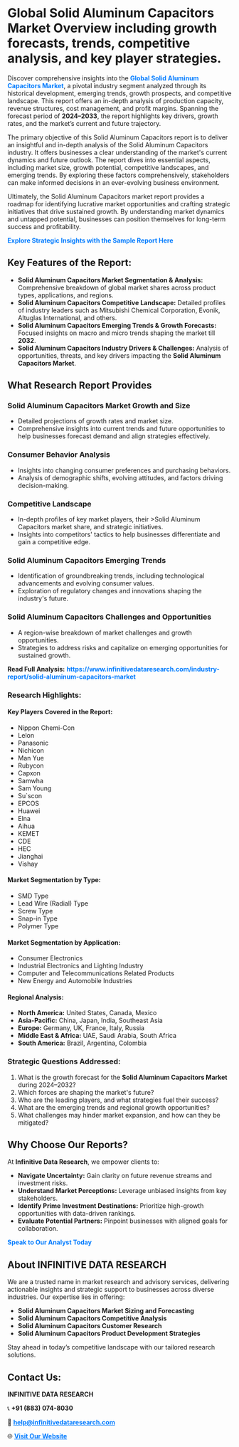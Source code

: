 <h1>Global Solid Aluminum Capacitors Market Overview including growth forecasts, trends, competitive analysis, and key player strategies.</h1>
<p>
Discover comprehensive insights into the 
<a href="https://www.infinitivedataresearch.com/industry-report/solid-aluminum-capacitors-market" rel="dofollow" style="color: #007BFF; text-decoration: none;"><strong>Global Solid Aluminum Capacitors Market</strong></a>, a pivotal industry segment analyzed through its historical development, emerging trends, growth prospects, and competitive landscape. This report offers an in-depth analysis of production capacity, revenue structures, cost management, and profit margins. Spanning the forecast period of <strong>2024–2033</strong>, the report highlights key drivers, growth rates, and the market’s current and future trajectory.
</p>
<p>
The primary objective of this Solid Aluminum Capacitors report is to deliver an insightful and in-depth analysis of the Solid Aluminum Capacitors industry. It offers businesses a clear understanding of the market's current dynamics and future outlook. The report dives into essential aspects, including market size, growth potential, competitive landscapes, and emerging trends. By exploring these factors comprehensively, stakeholders can make informed decisions in an ever-evolving business environment.
</p>
<p>
Ultimately, the Solid Aluminum Capacitors market report provides a roadmap for identifying lucrative market opportunities and crafting strategic initiatives that drive sustained growth. By understanding market dynamics and untapped potential, businesses can position themselves for long-term success and profitability.
</p>
<p>
<a href="https://www.infinitivedataresearch.com/request-sample/reportId=106738" style="color: #007BFF; text-decoration: none;"><strong>Explore Strategic Insights with the Sample Report Here</strong></a>
</p>

<h2>Key Features of the Report:</h2>
<ul>
<li><strong>Solid Aluminum Capacitors Market Segmentation & Analysis:</strong> Comprehensive breakdown of global market shares across product types, applications, and regions.</li>
<li><strong>Solid Aluminum Capacitors Competitive Landscape:</strong> Detailed profiles of industry leaders such as Mitsubishi Chemical Corporation, Evonik, Altuglas International, and others.</li>
<li><strong>Solid Aluminum Capacitors Emerging Trends & Growth Forecasts:</strong> Focused insights on macro and micro trends shaping the market till <strong>2032</strong>.</li>
<li><strong>Solid Aluminum Capacitors Industry Drivers & Challenges:</strong> Analysis of opportunities, threats, and key drivers impacting the <strong>Solid Aluminum Capacitors Market</strong>.</li>
</ul>

<h2>What Research Report Provides</h2>
<h3>Solid Aluminum Capacitors Market Growth and Size</h3>
<ul>
<li>Detailed projections of growth rates and market size.</li>
<li>Comprehensive insights into current trends and future opportunities to help businesses forecast demand and align strategies effectively.</li>
</ul>

<h3>Consumer Behavior Analysis</h3>
<ul>
<li>Insights into changing consumer preferences and purchasing behaviors.</li>
<li>Analysis of demographic shifts, evolving attitudes, and factors driving decision-making.</li>
</ul>

<h3>Competitive Landscape</h3>
<ul>
<li>In-depth profiles of key market players, their >Solid Aluminum Capacitors market share, and strategic initiatives.</li>
<li>Insights into competitors' tactics to help businesses differentiate and gain a competitive edge.</li>
</ul>

<h3>Solid Aluminum Capacitors Emerging Trends</h3>
<ul>
<li>Identification of groundbreaking trends, including technological advancements and evolving consumer values.</li>
<li>Exploration of regulatory changes and innovations shaping the industry's future.</li>
</ul>

<h3>Solid Aluminum Capacitors Challenges and Opportunities</h3>
<ul>
<li>A region-wise breakdown of market challenges and growth opportunities.</li>
<li>Strategies to address risks and capitalize on emerging opportunities for sustained growth.</li>
</ul>
<p><strong>Read Full Analysis:</strong> <a href="https://www.infinitivedataresearch.com/industry-report/solid-aluminum-capacitors-market" rel="dofollow" style="color: #007BFF; text-decoration: none;"><strong>https://www.infinitivedataresearch.com/industry-report/solid-aluminum-capacitors-market</strong></a></p>
<h3>Research Highlights:</h3>
<h4>Key Players Covered in the Report:</h4>
<ul><li>Nippon Chemi-Con</li><li>Lelon</li><li>Panasonic</li><li>Nichicon</li><li>Man Yue</li><li>Rubycon</li><li>Capxon</li><li>Samwha</li><li>Sam Young</li><li>Su`scon</li><li>EPCOS</li><li>Huawei</li><li>Elna</li><li>Aihua</li><li>KEMET</li><li>CDE</li><li>HEC</li><li>Jianghai</li><li>Vishay</li></ul>
<h4>Market Segmentation by Type:</h4>
<ul><li>SMD Type</li><li>Lead Wire (Radial) Type</li><li>Screw Type</li><li>Snap-in Type</li><li>Polymer Type</li></ul>
<h4>Market Segmentation by Application:</h4>
<ul><li>Consumer Electronics</li><li>Industrial Electronics and Lighting Industry</li><li>Computer and Telecommunications Related Products</li><li>New Energy and Automobile Industries</li></ul>

<h4>Regional Analysis:</h4>
<ul>
<li><strong>North America:</strong> United States, Canada, Mexico</li>
<li><strong>Asia-Pacific:</strong> China, Japan, India, Southeast Asia</li>
<li><strong>Europe:</strong> Germany, UK, France, Italy, Russia</li>
<li><strong>Middle East & Africa:</strong> UAE, Saudi Arabia, South Africa</li>
<li><strong>South America:</strong> Brazil, Argentina, Colombia</li>
</ul>

<h3>Strategic Questions Addressed:</h3>
<ol>
<li>What is the growth forecast for the <strong>Solid Aluminum Capacitors Market</strong> during 2024–2032?</li>
<li>Which forces are shaping the market's future?</li>
<li>Who are the leading players, and what strategies fuel their success?</li>
<li>What are the emerging trends and regional growth opportunities?</li>
<li>What challenges may hinder market expansion, and how can they be mitigated?</li>
</ol>

<h2>Why Choose Our Reports?</h2>
<p>At <strong>Infinitive Data Research</strong>, we empower clients to:</p>
<ul>
<li><strong>Navigate Uncertainty:</strong> Gain clarity on future revenue streams and investment risks.</li>
<li><strong>Understand Market Perceptions:</strong> Leverage unbiased insights from key stakeholders.</li>
<li><strong>Identify Prime Investment Destinations:</strong> Prioritize high-growth opportunities with data-driven rankings.</li>
<li><strong>Evaluate Potential Partners:</strong> Pinpoint businesses with aligned goals for collaboration.</li>
</ul>
<p><a href="https://www.infinitivedataresearch.com/industry-report/solid-aluminum-capacitors-market" rel="dofollow" style="color: #007BFF; text-decoration: none;"><strong>Speak to Our Analyst Today</strong></a></p>

<h2>About INFINITIVE DATA RESEARCH</h2>
<p>We are a trusted name in market research and advisory services, delivering actionable insights and strategic support to businesses across diverse industries. Our expertise lies in offering:</p>
<ul>
<li><strong>Solid Aluminum Capacitors Market Sizing and Forecasting</strong></li>
<li><strong>Solid Aluminum Capacitors Competitive Analysis</strong></li>
<li><strong>Solid Aluminum Capacitors Customer Research</strong></li>
<li><strong>Solid Aluminum Capacitors Product Development Strategies</strong></li>
</ul>
<p>Stay ahead in today’s competitive landscape with our tailored research solutions.</p>

<h2>Contact Us:</h2>
<p><strong>INFINITIVE DATA RESEARCH</strong></p>
<p>📞 <strong>+91 (883) 074-8030</strong></p>
<p>📧 <strong><a href="mailto:help@infinitivedataresearch.com" style="color: #007BFF;">help@infinitivedataresearch.com</a></strong></p>
<p>🌐 <strong><a href="https://www.infinitivedataresearch.com" rel="dofollow" style="color: #007BFF;">Visit Our Website</a></strong></p>